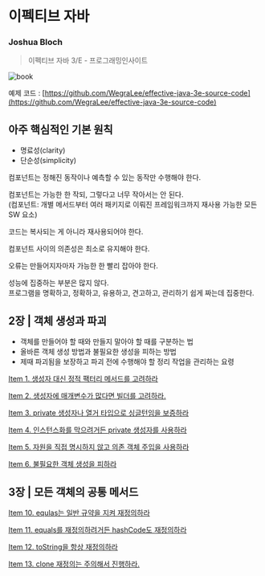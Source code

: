 # 이펙티브 자바

### Joshua Bloch

> 이펙티브 자바 3/E - 프로그래밍인사이트

![book](https://contents.kyobobook.co.kr/sih/fit-in/458x0/pdt/9788966262281.jpg)

예제 코드 : [https://github.com/WegraLee/effective-java-3e-source-code](https://github.com/WegraLee/effective-java-3e-source-code)

## 아주 핵심적인 기본 원칙
- 명료성(clarity)
- 단순성(simplicity)


컴포넌트는 정해진 동작이나 예측할 수 있는 동작만 수행해야 한다.

컴포넌트는 가능한 한 작되, 그렇다고 너무 작아서는 안 된다.<br/>
(컴포넌트: 개별 메서드부터 여러 패키지로 이뤄진 프레임워크까지 재사용 가능한 모든 SW 요소)

코드는 복사되는 게 아니라 재사용되어야 한다.

컴포넌트 사이의 의존성은 최소로 유지해야 한다.

오류는 만들어지자마자 가능한 한 빨리 잡아야 한다.

성능에 집중하는 부분은 많지 않다.<br/>
프로그램을 명확하고, 정확하고, 유용하고, 견고하고, 관리하기 쉽게 짜는데 집중한다.


## 2장 | 객체 생성과 파괴

- 객체를 만들어야 할 때와 만들지 말아야 할 때를 구분하는 법
- 올바른 객체 생성 방법과 불필요한 생성을 피하는 방법
- 제때 파괴됨을 보장하고 파괴 전에 수행해야 할 정리 작업을 관리하는 요령

[Item 1. 생성자 대신 정적 팩터리 메서드를 고려하라](https://github.com/crongcm/books/blob/main/effective%20java/chapter02/item1.md)

[Item 2. 생성자에 매개변수가 많다면 빌더를 고려하라.](https://github.com/crongcm/books/blob/main/effective%20java/chapter02/item2.md)

[Item 3. private 생성자나 열거 타입으로 싱글턴임을 보증하라](https://github.com/crongcm/books/blob/main/effective%20java/chapter02/item3.md)

[Item 4. 인스턴스화를 막으려거든 private 생성자를 사용하라](https://github.com/crongcm/books/blob/main/effective%20java/chapter02/item4.md)

[Item 5. 자원을 직접 명시하지 않고 의존 객체 주입을 사용하라](https://github.com/crongcm/books/blob/main/effective%20java/chapter02/item5.md)

[Item 6. 불필요한 객체 생성을 피하라](https://github.com/crongcm/books/blob/main/effective%20java/chapter02/item6.md)

## 3장 | 모든 객체의 공통 메서드

[Item 10. equlas는 일반 규약을 지켜 재정의하라](https://github.com/crongcm/books/blob/main/effective%20java/chapter03/item10.md)

[Item 11. equals를 재정의하려거든 hashCode도 재정의하라](https://github.com/crongcm/books/blob/main/effective%20java/chapter03/item11.md)

[Item 12. toString을 항상 재정의하라](https://github.com/crongcm/books/blob/main/effective%20java/chapter03/item12.md)

[Item 13. clone 재정의는 주의해서 진행하라.](https://github.com/crongcm/books/blob/main/effective%20java/chapter03/item13.md)
